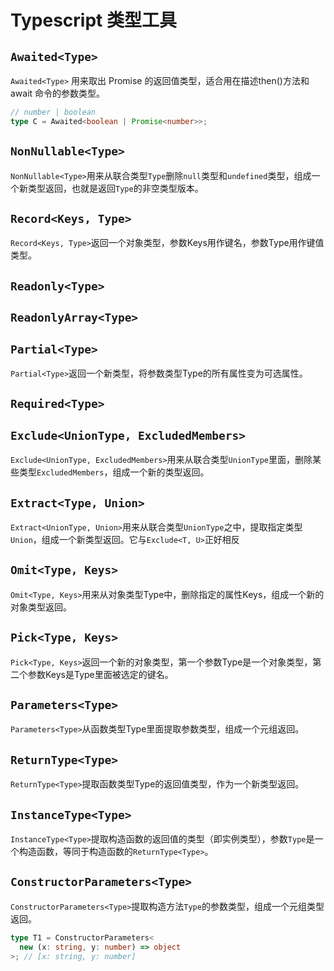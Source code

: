 # Typescript 类型工具

## `Awaited<Type>`
`Awaited<Type>` 用来取出 Promise 的返回值类型，适合用在描述then()方法和 await 命令的参数类型。
```typescript
// number | boolean
type C = Awaited<boolean | Promise<number>>;
```

## `NonNullable<Type>`
`NonNullable<Type>`用来从联合类型`Type`删除`null`类型和`undefined`类型，组成一个新类型返回，也就是返回`Type`的非空类型版本。


## `Record<Keys, Type>`
`Record<Keys, Type>`返回一个对象类型，参数Keys用作键名，参数Type用作键值类型。


## `Readonly<Type>`

## `ReadonlyArray<Type>`





## `Partial<Type>`
`Partial<Type>`返回一个新类型，将参数类型Type的所有属性变为可选属性。

## `Required<Type>`

## `Exclude<UnionType, ExcludedMembers>`
`Exclude<UnionType, ExcludedMembers>`用来从联合类型`UnionType`里面，删除某些类型`ExcludedMembers`，组成一个新的类型返回。

## `Extract<Type, Union>`
`Extract<UnionType, Union>`用来从联合类型`UnionType`之中，提取指定类型`Union`，组成一个新类型返回。它与`Exclude<T, U>`正好相反

## `Omit<Type, Keys>`
`Omit<Type, Keys>`用来从对象类型Type中，删除指定的属性Keys，组成一个新的对象类型返回。

## `Pick<Type, Keys>`
`Pick<Type, Keys>`返回一个新的对象类型，第一个参数Type是一个对象类型，第二个参数Keys是Type里面被选定的键名。






## `Parameters<Type>`
`Parameters<Type>`从函数类型Type里面提取参数类型，组成一个元组返回。

## `ReturnType<Type>`
`ReturnType<Type>`提取函数类型Type的返回值类型，作为一个新类型返回。

## `InstanceType<Type>`
`InstanceType<Type>`提取构造函数的返回值的类型（即实例类型），参数`Type`是一个构造函数，等同于构造函数的``ReturnType<Type>``。

## `ConstructorParameters<Type>`
`ConstructorParameters<Type>`提取构造方法`Type`的参数类型，组成一个元组类型返回。
```typescript
type T1 = ConstructorParameters<
  new (x: string, y: number) => object
>; // [x: string, y: number]
```


